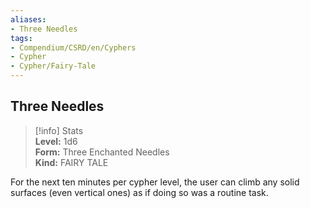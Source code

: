 ```yaml
---
aliases:
- Three Needles
tags:
- Compendium/CSRD/en/Cyphers
- Cypher
- Cypher/Fairy-Tale
---
```


  
## Three Needles  
>[!info] Stats  
> **Level:** 1d6  
> **Form:** Three Enchanted Needles  
> **Kind:** FAIRY TALE
  
For the next ten minutes per cypher level, the user can climb any solid surfaces (even vertical ones) as if doing so was a routine task.